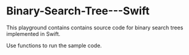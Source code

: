 # Binary-Search-Tree---Swift
This playground contains contains source code for binary search trees implemented in Swift. 

Use functions to run the sample code. 
